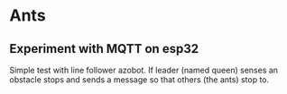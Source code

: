 
# Ants

## Experiment with MQTT on esp32

Simple test with line follower azobot. If leader (named queen) senses an obstacle stops and sends a message so that others (the ants) stop to.


